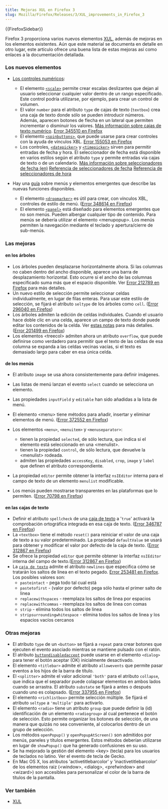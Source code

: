 ```yaml
---
title: Mejoras XUL en Firefox 3
slug: Mozilla/Firefox/Releases/3/XUL_improvements_in_Firefox_3
---
```


{{FirefoxSidebar}}

Firefox 3 proporciona varios nuevos elementos [XUL](/es/XUL), además de mejoras en los elementos existentes. Aún que este material se documenta en detalle en otro lugar, este artículo ofrece una buena lista de estas mejoras así como enlaces a la documentación detallada.

### Los nuevos elementos

- [Los controles numéricos](/es/Tutorial_de_XUL/Controles_numéricos):
  - El elemento [`<scale>`](/es/XUL/scale) permite crear escalas deslizantes que dejan al usuario seleccionar cualquier valor dentro de un rango especificado. Este control podría utilizarse, por ejemplo, para crear un control de volumen.
  - El valor `number` para el atributo `type` de cajas de texto (`textbox`) crea una caja de texto donde sólo se pueden introducir números. Además, aparecen botones de flecha en un lateral que permiten incrementar o disminuir los valores. [Más información sobre cajas de texto numérico](https://wiki.mozilla.org/XUL:Specs:NumberBox). [Error 345510 en Firefox](https://bugzil.la/345510)
  - El elemento [`<spinbuttons>`](/es/XUL/spinbuttons), que puede usarse para crear controles con la ayuda de vínculos XBL. [Error 155053 en Firefox](https://bugzil.la/155053)
  - Los controles, [`<datepicker>`](/es/XUL/datepicker) y [`<timepicker>`](/es/XUL/timepicker) sirven para permitir entradas de fecha y hora. El seleccionador de fecha está disponible en varios estilos según el atributo `type` y permite entradas vía cajas de texto o de un calendario. [Más información sobre seleccionadores de fecha (en)](https://wiki.mozilla.org/XUL:Specs:DateTimePickers) [Referencia de seleccionadores de fecha](/es/XUL/datepicker) [Referencia de seleccionadores de hora](/es/XUL/timepicker)

- Hay una [guía](/es/XUL/Guía_de_popup) sobre menús y elementos emergentes que describe las nuevas funciones disponibles.
  - El elemento [`<dropmarker>`](/es/XUL/dropmarker) es útil para crear, con vínculos XBL, controles de estilo de menú. ([Error 348614 en Firefox](https://bugzil.la/348614))
  - El elemento [`<panel>`](/es/XUL/panel) está diseñado para elementos emergentes que no son menús. Pueden albergar cualquier tipo de contenido. Para menús se debería utilizar el elemento \<menupopup>. Los menús permiten la navegación mediante el teclado y apertura/cierre de sub-menús.

### Las mejoras

#### en los árboles

- Los árboles pueden desplazarse horizontalmente ahora. Si las columnas no caben dentro del ancho disponible, aparece una barra de desplazamiento horizontal. Esto ocurre si el ancho de las columnas especificado suma más que el espacio disponible. Ver [Error 212789 en Firefox](https://bugzil.la/212789) para más detalles.
- Un nuevo estilo de selección permite seleccionar celdas individualmente, en lugar de filas enteras. Para usar este estilo de selección, se fijará el atributo `seltype` de los árboles como `cell`. ([Error 296040 en Firefox](https://bugzil.la/296040))
- Los árboles admiten la edición de celdas individuales. Cuando el usuario hace doble clic en una celda, aparece un campo de texto donde puede editar los contenidos de la celda. Ver [estas notas](https://wiki.mozilla.org/XUL:Tree) para más detalles. ([Error 201499 en Firefox](https://bugzil.la/201499))
- Los elementos \<treecol> admiten ahora un atributo `overflow`, que puede definirse como verdadero para permitir que el texto de las celdas de esa columna se expanda a las celdas vecinas vacías, si el texto es demasiado largo para caber en esa única celda.

#### de los menús

- El atributo `image` se usa ahora consistentemente para definir imágenes.
- Las listas de menú lanzan el evento `select` cuando se selecciona un elemento.
- Las propiedades `inputField` y `editable` han sido añadidas a la lista de menú.
- El elemento \<menu> tiene métodos para añadir, insertar y eliminar elementos de menú. ([Error 372552 en Firefox](https://bugzil.la/372552))
- Los elementos `<menu>`, `<menuitem>` y `<menuseparator>`:
  - tienen la propiedad `selected`, de sólo lectura, que indica si el elemento está seleccionado en una \<menulist>.
  - tienen la propiedad `control`, de sólo lectura, que devuelve la \<menulist> rodeada.
  - admiten las propiedades `accessKey`, `disabled`, `crop`, `image` y `label` que definen el atributo correspondiente.

- La propiedad `editor` permite obtener la interfaz `nsIEditor` interna para el campo de texto de un elemento `menulist` modificable.
- Los menús pueden mostrarse transparentes en las plataformas que lo permiten. ([Error 70798 en Firefox](https://bugzil.la/70798))

#### en las cajas de texto

- Definir el atributo `spellcheck` de una [caja de texto](/es/XUL/textbox) a '`true`' activará la comprobación ortográfica integrada en esa caja de texto. ([Error 346787 en Firefox](https://bugzil.la/346787))
- La `<textbox>` tiene el método `reset()` para reiniciar el valor de una caja de texto a su valor predeterminado. La propiedad `defaultValue` se usará para obtener y modificar el valor por defecto de la caja de texto. ([Error 312867 en Firefox](https://bugzil.la/312867))
- Se ofrece la propiedad `editor` que permite obtener la interfaz `nsIEditor` interna del campo de texto.([Error 312867 en Firefox](https://bugzil.la/312867))
- La [`caja de texto`](/es/XUL/textbox) admite el atributo `newlines` que especifica cómo se tratarán los saltos de linea en el texto pegado. [Error 253481 en Firefox](https://bugzil.la/253481). Los posibles valores son:
  - `pasteintact` - pega todo tal cual está
  - `pastetofirst` - (valor por defecto) pega sólo hasta el primer salto de linea
  - `replacewithspaces` - reemplaza los saltos de linea por espacios
  - `replacewithcommas` - reemplaza los saltos de linea con comas
  - `strip` - elimina todos los saltos de linea
  - `stripsurroundingwhitespace` - elimina todos los saltos de linea y los espacios vacíos cercanos

### Otras mejoras

- El atributo `type` de un `<button>` se fijará a `repeat` para crear botones que ejecuten el evento asociado mientras se mantiene pulsado con el ratón.
- El atributo [`buttondisabledaccept`](/es/XUL/Atributos/buttondisabledaccept) puede usarse en el elemento `<dialog>` para tener el botón aceptar (OK) inicialmente desactivado.
- El elemento `<titlebar>` admite el atributo `allowevents` que permite pasar eventos a los hijos de la barra de título.
- El `<splitter>` admite el valor adicional `'both'` para el atributo `collapse`, que indica que el separador puede colapsar elementos en ambos lados cuando se arrastra. El atributo `substate` se fijará a antes o después cuando uno es colapsado. ([Error 337955 en Firefox](https://bugzil.la/337955))
- El elemento `<richlistbox>` permite selección múltiple. Se fijará el atributo `seltype` a `'multiple'` para activarlo.
- El elemento `<radio>` tiene un atributo `group` que puede definir la (id) identificación de un elemento `<radiogroup>` al cual pertenece el botón de selección. Esto permite organizar los botones de selección, de una manera que quizás no sea conveniente, al colocarlos dentro de un grupo de selección.
- Los métodos `openPopup()` y `openPopupAtScreen()` son admitidos por menús, paneles y títulos emergentes. Estos métodos deberían utilizarse en lugar de `showPopup()` que ha generado confusiones en su uso.
- Se ha mejorado la gestión del elemento \<key> (tecla) para los usuarios de teclados no latino. Ver el evento de tecla de Gecko.
- En Mac OS X, los atributos 'activetitlebarcolor' y 'inactivetitlebarcolor' de los elementos raiz (\<window>, \<dialog>, \<prefwindow> and \<wizard>) son accesibles para personalizar el color de la barra de títulos de la pantalla.

### Ver también

- [XUL](/es/XUL)
